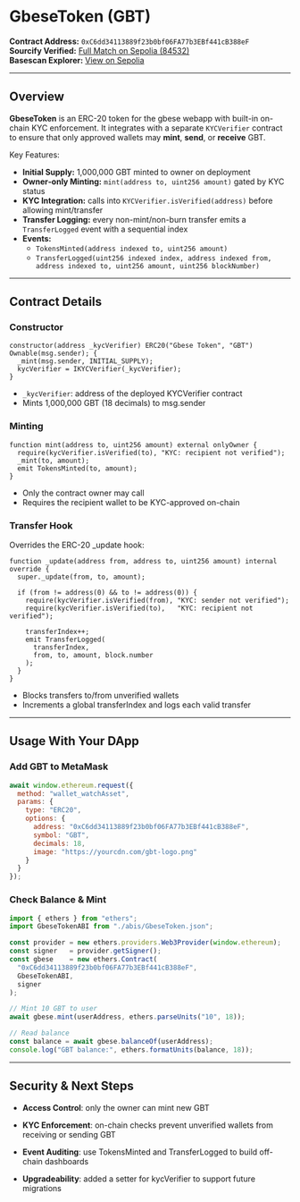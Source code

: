 # GbeseToken (GBT)

**Contract Address:** `0xC6dd34113889f23b0bf06FA77b3EBf441cB388eF`  
**Sourcify Verified:** [Full Match on Sepolia (84532)](https://repo.sourcify.dev/contracts/full_match/84532/0xC6dd34113889f23b0bf06FA77b3EBf441cB388eF/)  
**Basescan Explorer:** [View on Sepolia](https://sepolia.basescan.org/address/0xC6dd34113889f23b0bf06FA77b3EBf441cB388eF)

---

## Overview

**GbeseToken** is an ERC-20 token for the gbese webapp with built-in on-chain KYC enforcement. It integrates with a separate `KYCVerifier` contract to ensure that only approved wallets may **mint**, **send**, or **receive** GBT.

Key Features:

- **Initial Supply:** 1,000,000 GBT minted to owner on deployment  
- **Owner‐only Minting:** `mint(address to, uint256 amount)` gated by KYC status  
- **KYC Integration:** calls into `KYCVerifier.isVerified(address)` before allowing mint/transfer  
- **Transfer Logging:** every non-mint/non-burn transfer emits a `TransferLogged` event with a sequential index  
- **Events:**  
  - `TokensMinted(address indexed to, uint256 amount)`  
  - `TransferLogged(uint256 indexed index, address indexed from, address indexed to, uint256 amount, uint256 blockNumber)`

---

## Contract Details

### Constructor

```solidity
constructor(address _kycVerifier) ERC20("Gbese Token", "GBT") Ownable(msg.sender); {
  _mint(msg.sender, INITIAL_SUPPLY);
  kycVerifier = IKYCVerifier(_kycVerifier);
}
```
- `_kycVerifier`: address of the deployed KYCVerifier contract
- Mints 1,000,000 GBT (18 decimals) to msg.sender

### Minting

```solidity
function mint(address to, uint256 amount) external onlyOwner {
  require(kycVerifier.isVerified(to), "KYC: recipient not verified");
  _mint(to, amount);
  emit TokensMinted(to, amount);
}
```
- Only the contract owner may call
- Requires the recipient wallet to be KYC-approved on-chain

### Transfer Hook

Overrides the ERC-20 _update hook:

```solidity
function _update(address from, address to, uint256 amount) internal override {
  super._update(from, to, amount);

  if (from != address(0) && to != address(0)) {
    require(kycVerifier.isVerified(from), "KYC: sender not verified");
    require(kycVerifier.isVerified(to),   "KYC: recipient not verified");

    transferIndex++;
    emit TransferLogged(
      transferIndex,
      from, to, amount, block.number
    );
  }
}
```
- Blocks transfers to/from unverified wallets
- Increments a global transferIndex and logs each valid transfer

---

## Usage With Your DApp

### Add GBT to MetaMask

```javascript
await window.ethereum.request({
  method: "wallet_watchAsset",
  params: {
    type: "ERC20",
    options: {
      address: "0xC6dd34113889f23b0bf06FA77b3EBf441cB388eF",
      symbol: "GBT",
      decimals: 18,
      image: "https://yourcdn.com/gbt-logo.png"
    }
  }
});
```

### Check Balance & Mint
```javascript
import { ethers } from "ethers";
import GbeseTokenABI from "./abis/GbeseToken.json";

const provider = new ethers.providers.Web3Provider(window.ethereum);
const signer   = provider.getSigner();
const gbese    = new ethers.Contract(
  "0xC6dd34113889f23b0bf06FA77b3EBf441cB388eF",
  GbeseTokenABI,
  signer
);

// Mint 10 GBT to user
await gbese.mint(userAddress, ethers.parseUnits("10", 18));

// Read balance
const balance = await gbese.balanceOf(userAddress);
console.log("GBT balance:", ethers.formatUnits(balance, 18));
```

---

## Security & Next Steps

- **Access Control**: only the owner can mint new GBT

- **KYC Enforcement**: on-chain checks prevent unverified wallets from receiving or sending GBT

- **Event Auditing**: use TokensMinted and TransferLogged to build off-chain dashboards

- **Upgradeability**: added a setter for kycVerifier to support future migrations